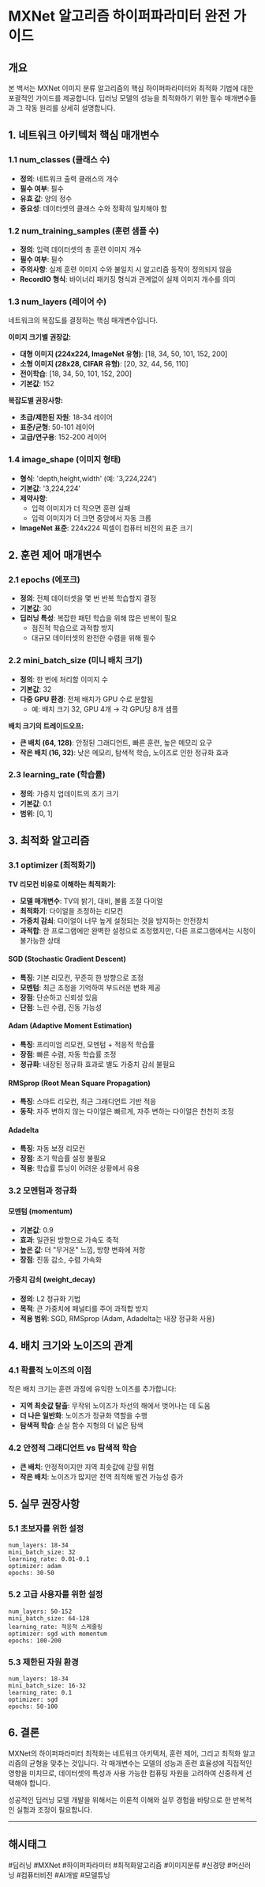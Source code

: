# MXNet 알고리즘 하이퍼파라미터 완전 가이드

## 개요

본 백서는 MXNet 이미지 분류 알고리즘의 핵심 하이퍼파라미터와 최적화 기법에 대한 포괄적인 가이드를 제공합니다. 딥러닝 모델의 성능을 최적화하기 위한 필수 매개변수들과 그 작동 원리를 상세히 설명합니다.

## 1. 네트워크 아키텍처 핵심 매개변수

### 1.1 num_classes (클래스 수)
- **정의**: 네트워크 출력 클래스의 개수
- **필수 여부**: 필수
- **유효 값**: 양의 정수
- **중요성**: 데이터셋의 클래스 수와 정확히 일치해야 함

### 1.2 num_training_samples (훈련 샘플 수)
- **정의**: 입력 데이터셋의 총 훈련 이미지 개수
- **필수 여부**: 필수
- **주의사항**: 실제 훈련 이미지 수와 불일치 시 알고리즘 동작이 정의되지 않음
- **RecordIO 형식**: 바이너리 패키징 형식과 관계없이 실제 이미지 개수를 의미

### 1.3 num_layers (레이어 수)
네트워크의 복잡도를 결정하는 핵심 매개변수입니다.

**이미지 크기별 권장값:**
- **대형 이미지 (224x224, ImageNet 유형)**: [18, 34, 50, 101, 152, 200]
- **소형 이미지 (28x28, CIFAR 유형)**: [20, 32, 44, 56, 110]
- **전이학습**: [18, 34, 50, 101, 152, 200]
- **기본값**: 152

**복잡도별 권장사항:**
- **초급/제한된 자원**: 18-34 레이어
- **표준/균형**: 50-101 레이어
- **고급/연구용**: 152-200 레이어

### 1.4 image_shape (이미지 형태)
- **형식**: 'depth,height,width' (예: '3,224,224')
- **기본값**: '3,224,224'
- **제약사항**: 
  - 입력 이미지가 더 작으면 훈련 실패
  - 입력 이미지가 더 크면 중앙에서 자동 크롭
- **ImageNet 표준**: 224x224 픽셀이 컴퓨터 비전의 표준 크기

## 2. 훈련 제어 매개변수

### 2.1 epochs (에포크)
- **정의**: 전체 데이터셋을 몇 번 반복 학습할지 결정
- **기본값**: 30
- **딥러닝 특성**: 복잡한 패턴 학습을 위해 많은 반복이 필요
  - 점진적 학습으로 과적합 방지
  - 대규모 데이터셋의 완전한 수렴을 위해 필수

### 2.2 mini_batch_size (미니 배치 크기)
- **정의**: 한 번에 처리할 이미지 수
- **기본값**: 32
- **다중 GPU 환경**: 전체 배치가 GPU 수로 분할됨
  - 예: 배치 크기 32, GPU 4개 → 각 GPU당 8개 샘플

**배치 크기의 트레이드오프:**
- **큰 배치 (64, 128)**: 안정된 그래디언트, 빠른 훈련, 높은 메모리 요구
- **작은 배치 (16, 32)**: 낮은 메모리, 탐색적 학습, 노이즈로 인한 정규화 효과

### 2.3 learning_rate (학습률)
- **정의**: 가중치 업데이트의 초기 크기
- **기본값**: 0.1
- **범위**: [0, 1]

## 3. 최적화 알고리즘

### 3.1 optimizer (최적화기)
**TV 리모컨 비유로 이해하는 최적화기:**

- **모델 매개변수**: TV의 밝기, 대비, 볼륨 조절 다이얼
- **최적화기**: 다이얼을 조정하는 리모컨
- **가중치 감쇠**: 다이얼이 너무 높게 설정되는 것을 방지하는 안전장치
- **과적합**: 한 프로그램에만 완벽한 설정으로 조정했지만, 다른 프로그램에서는 시청이 불가능한 상태

#### SGD (Stochastic Gradient Descent)
- **특징**: 기본 리모컨, 꾸준히 한 방향으로 조정
- **모멘텀**: 최근 조정을 기억하여 부드러운 변화 제공
- **장점**: 단순하고 신뢰성 있음
- **단점**: 느린 수렴, 진동 가능성

#### Adam (Adaptive Moment Estimation)
- **특징**: 프리미엄 리모컨, 모멘텀 + 적응적 학습률
- **장점**: 빠른 수렴, 자동 학습률 조정
- **정규화**: 내장된 정규화 효과로 별도 가중치 감쇠 불필요

#### RMSprop (Root Mean Square Propagation)
- **특징**: 스마트 리모컨, 최근 그래디언트 기반 적응
- **동작**: 자주 변하지 않는 다이얼은 빠르게, 자주 변하는 다이얼은 천천히 조정

#### Adadelta
- **특징**: 자동 보정 리모컨
- **장점**: 초기 학습률 설정 불필요
- **적용**: 학습률 튜닝이 어려운 상황에서 유용

### 3.2 모멘텀과 정규화

#### 모멘텀 (momentum)
- **기본값**: 0.9
- **효과**: 일관된 방향으로 가속도 축적
- **높은 값**: 더 "무거운" 느낌, 방향 변화에 저항
- **장점**: 진동 감소, 수렴 가속화

#### 가중치 감쇠 (weight_decay)
- **정의**: L2 정규화 기법
- **목적**: 큰 가중치에 페널티를 주어 과적합 방지
- **적용 범위**: SGD, RMSprop (Adam, Adadelta는 내장 정규화 사용)

## 4. 배치 크기와 노이즈의 관계

### 4.1 확률적 노이즈의 이점
작은 배치 크기는 훈련 과정에 유익한 노이즈를 추가합니다:

- **지역 최솟값 탈출**: 무작위 노이즈가 차선의 해에서 벗어나는 데 도움
- **더 나은 일반화**: 노이즈가 정규화 역할을 수행
- **탐색적 학습**: 손실 함수 지형의 더 넓은 탐색

### 4.2 안정적 그래디언트 vs 탐색적 학습
- **큰 배치**: 안정적이지만 지역 최솟값에 갇힐 위험
- **작은 배치**: 노이즈가 많지만 전역 최적해 발견 가능성 증가

## 5. 실무 권장사항

### 5.1 초보자를 위한 설정
```
num_layers: 18-34
mini_batch_size: 32
learning_rate: 0.01-0.1
optimizer: adam
epochs: 30-50
```

### 5.2 고급 사용자를 위한 설정
```
num_layers: 50-152
mini_batch_size: 64-128
learning_rate: 적응적 스케줄링
optimizer: sgd with momentum
epochs: 100-200
```

### 5.3 제한된 자원 환경
```
num_layers: 18-34
mini_batch_size: 16-32
learning_rate: 0.1
optimizer: sgd
epochs: 50-100
```

## 6. 결론

MXNet의 하이퍼파라미터 최적화는 네트워크 아키텍처, 훈련 제어, 그리고 최적화 알고리즘의 균형을 맞추는 것입니다. 각 매개변수는 모델의 성능과 훈련 효율성에 직접적인 영향을 미치므로, 데이터셋의 특성과 사용 가능한 컴퓨팅 자원을 고려하여 신중하게 선택해야 합니다.

성공적인 딥러닝 모델 개발을 위해서는 이론적 이해와 실무 경험을 바탕으로 한 반복적인 실험과 조정이 필요합니다.

---

## 해시태그

#딥러닝 #MXNet #하이퍼파라미터 #최적화알고리즘 #이미지분류 #신경망 #머신러닝 #컴퓨터비전 #AI개발 #모델튜닝